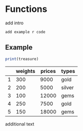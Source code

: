# Functions
add intro

```r
add example r code
```


## Example

```r
print(treasure)
```
|         | weights |  prices | types   |
|---------|---------|---------|---------|
|    1    |     300 |   9000  | gold    |
|    2    |     200 |   5000  | silver  |
|    3    |     100 |  12000  | gems    |
|    4    |     250 |   7500  | gold    |
|    5    |     150 |  18000  | gems    |

additional text
